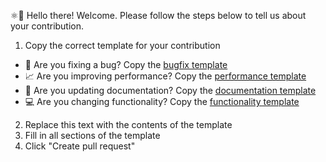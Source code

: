 ⚛👋 Hello there! Welcome. Please follow the steps below to tell us about your contribution.

1. Copy the correct template for your contribution
  - 🐛 Are you fixing a bug? Copy the [bugfix template](https://github.com/MAHTEP/OPENSC2/new/Contributions/.github/PULL_REQUEST_TEMPLATE/bugfix.md)
  - 📈 Are you improving performance? Copy the [performance template](https://github.com/MAHTEP/OPENSC2/new/Contributions/.github/PULL_REQUEST_TEMPLATE/performance.md)
  - 📝 Are you updating documentation? Copy the [documentation template](https://github.com/MAHTEP/OPENSC2/new/Contributions/.github/PULL_REQUEST_TEMPLATE/documentation.md)
  - 💻 Are you changing functionality? Copy the [functionality template](https://github.com/MAHTEP/OPENSC2/new/Contributions/.github/PULL_REQUEST_TEMPLATE/functionality.md)
2. Replace this text with the contents of the template
3. Fill in all sections of the template
4. Click "Create pull request"
